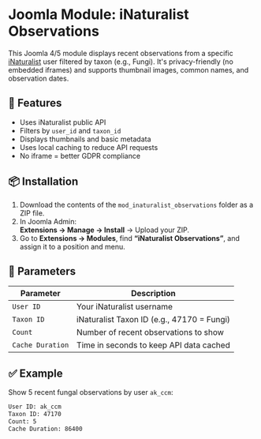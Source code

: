 # Joomla Module: iNaturalist Observations

This Joomla 4/5 module displays recent observations from a specific [iNaturalist](https://www.inaturalist.org) user filtered by taxon (e.g., Fungi). It's privacy-friendly (no embedded iframes) and supports thumbnail images, common names, and observation dates.

<!-- ![Example Screenshot](screenshot.png) Optional -->

## 🌿 Features

- Uses iNaturalist public API
- Filters by `user_id` and `taxon_id`
- Displays thumbnails and basic metadata
- Uses local caching to reduce API requests
- No iframe = better GDPR compliance

## 📦 Installation

1. Download the contents of the `mod_inaturalist_observations` folder as a ZIP file.
2. In Joomla Admin:  
   **Extensions → Manage → Install** → Upload your ZIP.
3. Go to **Extensions → Modules**, find **“iNaturalist Observations”**, and assign it to a position and menu.

## 🔧 Parameters

| Parameter | Description |
|----------|-------------|
| `User ID` | Your iNaturalist username |
| `Taxon ID` | iNaturalist Taxon ID (e.g., 47170 = Fungi) |
| `Count` | Number of recent observations to show |
| `Cache Duration` | Time in seconds to keep API data cached |

## ✅ Example

Show 5 recent fungal observations by user `ak_ccm`:

```bash
User ID: ak_ccm
Taxon ID: 47170
Count: 5
Cache Duration: 86400
